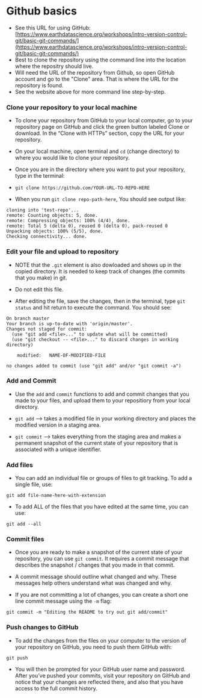 # Github basics

- See this URL for using GitHub:
  [https://www.earthdatascience.org/workshops/intro-version-control-git/basic-git-commands/](https://www.earthdatascience.org/workshops/intro-version-control-git/basic-git-commands/)
- Best to clone the repository using the command line into the location where the repositry should live.
- Will need the URL of the repository from Github, so open GitHub account and go to the "Clone" area. That is where the URL for the repository is found.
- See the website above for more command line step-by-step.

### Clone your repository to your local machine

- To clone your repository from GitHub to your local computer, go to your repository page on GitHub and click the green button labeled Clone or download. In the “Clone with HTTPs” section, copy the URL for your repository.

- On your local machine, open terminal and `cd` (change directory) to where you would like to clone your repository.

- Once you are in the directory where you want to put your repository, type in the terminal:

- `git clone https://github.com/YOUR-URL-TO-REPO-HERE`

- When you run `git clone repo-path-here`, You should see output like:

```
cloning into 'test-repo'...
remote: Counting objects: 5, done.
remote: Compressing objects: 100% (4/4), done.
remote: Total 5 (delta 0), reused 0 (delta 0), pack-reused 0
Unpacking objects: 100% (5/5), done.
Checking connectivity... done.
```

### Edit your file and upload to repository

- NOTE that the `.git` element is also dowloaded and shows up in the copied directory. It is needed to keep track of changes (the commits that you make) in git.
- Do not edit this file.

- After editing the file, save the changes, then in the terminal, type `git status` and hit return to execute the command. You should see:

```
On branch master
Your branch is up-to-date with 'origin/master'.
Changes not staged for commit:
  (use "git add <file>..." to update what will be committed)
  (use "git checkout -- <file>..." to discard changes in working directory)

	modified:   NAME-OF-MODIFIED-FILE

no changes added to commit (use "git add" and/or "git commit -a")
```

### Add and Commit

- Use the `add` and `commit` functions to add and commit changes that you made to your files, and upload them to your repositiory from your local directory.

- `git add` --> takes a modified file in your working directory and places the modified version in a staging area.

- `git commit` --> takes everything from the staging area and makes a permanent snapshot of the current state of your repository that is associated with a unique identifier.

### Add files

- You can add an individual file or groups of files to git tracking. To add a single file, use:

```
git add file-name-here-with-extension
```

- To add ALL of the files that you have edited at the same time, you can use:

```
git add --all
```

### Commit files

- Once you are ready to make a snapshot of the current state of your repository, you can use `git commit`. It requires a commit message that describes the snapshot / changes that you made in that commit.

- A commit message should outline what changed and why. These messages help others understand what was changed and why.

- If you are not committing a lot of changes, you can create a short one line commit message using the `-m` flag:

```
git commit -m "Editing the README to try out git add/commit"
```

### Push changes to GitHub

- To add the changes from the files on your computer to the version of your repository on GitHub, you need to push them GitHub with:

```
git push
```

- You will then be prompted for your GitHub user name and password. After you’ve pushed your commits, visit your repository on GitHub and notice that your changes are reflected there, and also that you have access to the full commit history.
